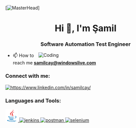 [![MasterHead](https://miro.medium.com/v2/resize:fit:1358/1*URVbNQirYASEkRkZPRSv4A.gif)]
<h1 align="center">Hi 👋, I'm Şamil</h1>
<h3 align="center">Software Automation Test Engineer</h3>
<img align="right" alt="Coding" width="400" src="https://static.wixstatic.com/media/4cacf0_97956bddc5224663b8e5391d235be7ac~mv2.gif">

- 📫 How to reach me **samilcay@windowslive.com**

<h3 align="left">Connect with me:</h3>
<p align="left">
<a href="https://www.linkedin.com/in/samilcay/" target="blank"><img align="center" src="https://raw.githubusercontent.com/rahuldkjain/github-profile-readme-generator/master/src/images/icons/Social/linked-in-alt.svg" alt="https://www.linkedin.com/in/samilcay/" height="30" width="40" /></a>
</p>

<h3 align="left">Languages and Tools:</h3>
<p align="left"> <a href="https://www.java.com" target="_blank" rel="noreferrer"> <img src="https://raw.githubusercontent.com/devicons/devicon/master/icons/java/java-original.svg" alt="java" width="40" height="40"/> </a> <a href="https://www.jenkins.io" target="_blank" rel="noreferrer"> <img src="https://www.vectorlogo.zone/logos/jenkins/jenkins-icon.svg" alt="jenkins" width="40" height="40"/> </a> <a href="https://postman.com" target="_blank" rel="noreferrer"> <img src="https://www.vectorlogo.zone/logos/getpostman/getpostman-icon.svg" alt="postman" width="40" height="40"/> </a> <a href="https://www.selenium.dev" target="_blank" rel="noreferrer"> <img src="https://raw.githubusercontent.com/detain/svg-logos/780f25886640cef088af994181646db2f6b1a3f8/svg/selenium-logo.svg" alt="selenium" width="40" height="40"/> </a> </p>




